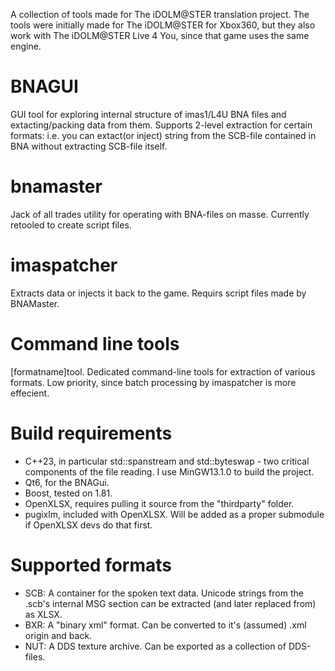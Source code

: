 A collection of tools made for The iDOLM@STER translation project. The tools were initially made for The iDOLM@STER for Xbox360, but they also work with The iDOLM@STER Live 4 You, since that game uses the same engine.

# BNAGUI
GUI tool for exploring internal structure of imas1/L4U BNA files and extacting/packing data from them. Supports 2-level extraction for certain formats: i.e. you can extact(or inject) string from the SCB-file contained in BNA without extracting SCB-file itself.

# bnamaster
Jack of all trades utility for operating with BNA-files on masse. Currently retooled to create script files.

# imaspatcher
Extracts data or injects it back to the game. Requirs script files made by BNAMaster.

# Command line tools
[formatname]tool. Dedicated command-line tools for extraction of various formats. Low priority, since batch processing by imaspatcher is more effecient.

# Build requirements
- C++23, in particular std::spanstream and std::byteswap - two critical components of the file reading. I use MinGW13.1.0 to build the project.
- Qt6, for the BNAGui.
- Boost, tested on 1.81.
- OpenXLSX, requires pulling it source from the "thirdparty" folder.
- pugixlm, included with OpenXLSX. Will be added as a proper submodule if OpenXLSX devs do that first.

# Supported formats
- SCB: A container for the spoken text data. Unicode strings from the .scb's internal MSG section can be extracted (and later replaced from) as XLSX.
- BXR: A "binary xml" format. Can be converted to it's (assumed) .xml origin and back.
- NUT: A DDS texture archive. Can be exported as a collection of DDS-files.
